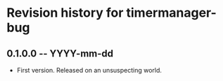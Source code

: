 # Revision history for timermanager-bug

## 0.1.0.0 -- YYYY-mm-dd

* First version. Released on an unsuspecting world.
